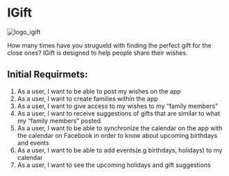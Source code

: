 # IGift

![logo_igift](https://user-images.githubusercontent.com/39630044/111089138-cf6bc800-852a-11eb-9b2f-78c12d093612.png)

How many times have you strugueld with finding the perfect gift for the close ones? IGift is designed to help people share their wishes. 

## Initial Requirmets:

1. As a user, I want to be able to post my wishes on the app
2. As a user, I want to create families within the app
3. As a user, I want to give access to my wishes to my “family members”
4. As a user, I want to receive suggestions of gifts that are similar to what my “family members” posted
5. As a user, I want to be able to synchronize the calendar on the app with the calendar on Facebook in order to know about upcoming birthdays and events
6. As a user, I want to be able to add events(e.g birthdays, holidays) to my calendar 
7. As a user, I want to see the upcoming holidays and gift suggestions





